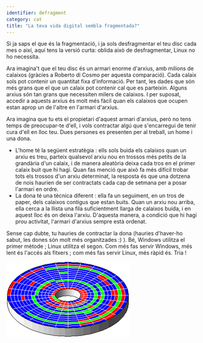 ```yaml
---
identifier: defragment
category: cat
title: "La teva vida digital sembla fragmentada?"
---
```


Si ja saps el que és la fragmentació, i ja sols desfragmentar el teu 
disc cada mes o així, aquí tens la versió curta: oblida això de 
desfragmentar, Linux no ho necessita.

Ara imagina't que el teu disc és un armari enorme d'arxius, amb 
milions de calaixos (gràcies a Roberto di Cosmo per aquesta comparació). 
Cada calaix sols pot contenir un quantitat fixa d'informació. Per tant, 
les dades que són més grans que el que un calaix pot contenir cal que es 
parteixin. Alguns arxius són tan grans que necessiten milers de 
calaixos. I per suposat, accedir a aquests arxius és molt més fàcil quan 
els calaixos que ocupen estan aprop un de l'altre en l'armari 
d'arxius.

Ara imagina que tu ets el propietari d'aquest armari d'arxius, però 
no tens temps de preocupar-te d'ell, i vols contractar algú que 
s'encarregui de tenir cura d'ell en lloc teu. Dues persones es presenten 
per al treball, un home i una dona.

<ul>

<li>L'home té la següent estratègia : ells sols buida els calaixos quan 
un arxiu es treu, parteix qualsevol arxiu nou en trossos més petits de 
la grandària d'un calaix, i de manera aleatòria deixa cada tros en el 
primer calaix buit que hi hagi. Quan fas menció que això fa més difícil 
trobar tots els trossos d'un arxiu determinat, la resposta és que una 
dotzena de nois haurien de ser contractats cada cap de setmana per a 
posar l'armari en ordre.</li>

<li>La dona té una tècnica diferent : ella fa un seguiment, en un tros 
de paper, dels calaixos contigus que estan buits. Quan un arxiu nou 
arriba, ella cerca a la llista una fila suficientment llarga de calaixos 
buida, i en aquest lloc és on deixa l'arxiu. D'aquesta manera, a 
condició que hi hagi prou activitat, l'armari d'arxius sempre està 
ordenat.</li>

</ul>

Sense cap dubte, tu hauries de contractar la dona (hauries d'haver-ho 
sabut, les dones són molt més organitzades :) ). Bé, Windows utilitza el 
primer mètode ; Linux utilitza el segon. Com més fas servir Windows, més 
lent és l'accés als fitxers ; com més fas servir Linux, més ràpid és. 
Tria !

<img src="/img/defragment.png" />




